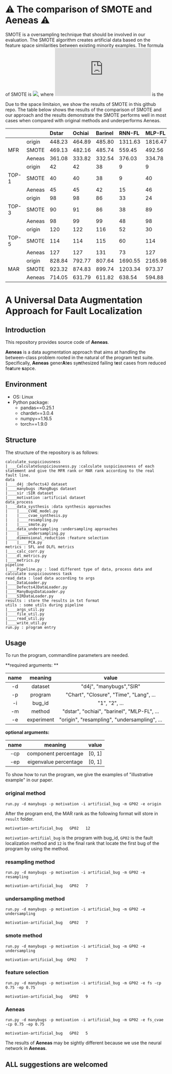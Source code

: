 <script type="text/javascript" src="http://cdn.mathjax.org/mathjax/latest/MathJax.js?config=default"></script>

# :warning: The comparison of SMOTE and Aeneas :warning:

SMOTE is a oversampling technique that should be involved in our evaluation. The SMOTE algorithm creates artificial data based on the feature space similarities between existing minority examples.
The formula of SMOTE is 
![](https://latex.codecogs.com/gif.latex?x_{new}=x_i+(x_i-x_j)*\delta), 
where ![](https://latex.codecogs.com/gif.latex?x_i) is the 

Due to the space limitaion, we show the results of SMOTE in this github repo.
The table below shows the results of the comparison of SMOTE and our approach and the results demonstrate the SMOTE performs well in most cases when compared with original methods and underperforms Aeneas. 

| | |Dstar|Ochiai|Barinel|RNN-FL|MLP-FL|CNN-FL|
|:----|:----|:----|:----|:----|:----|:----|:----|
| |origin|448.23|464.89|485.80|1311.63|1816.47|773.57|
|MFR |SMOTE|469.13|482.16|485.74|559.45|492.56|518.63|
| |Aeneas|361.08|333.82|332.54|376.03|334.78|417.56|
||origin|42|42|38|9|9|31|
|TOP-1 |SMOTE|40|40|38|9|40|40|
| |Aeneas|45|45|42|15|46|45|
||origin|98|98|86|33|24|71|
|TOP-3 |SMOTE|90|91|86|38|89|90|
| |Aeneas|98|99|99|48|98|98|
||origin|120|122|116|52|30|81|
|TOP-5 |SMOTE|114|114|115|60|114|114|
| |Aeneas|127|127|131|73|127|128|
||origin|828.84|792.77|807.64|1690.55|2165.98|1167.79|
|MAR |SMOTE|923.32|874.83|899.74|1203.34|973.37|881.86|
| |Aeneas|714.05|631.79|611.82|638.54|594.88|767.40|

# A Universal Data Augmentation Approach for Fault Localization

## Introduction

This repository provides source code of **Aeneas**.

**Aeneas** is a data augmentation approach that aims at handling the between-class problem rooted in the natural of the program test suite. Specifically, **Aeneas** gener**A**t**e**s sy**n**thesized failing t**e**st cases from reduced fe**a**ture **s**apce.

## Environment

- OS: Linux
- Python package:
  - pandas==0.25.1
  - chardet==3.0.4
  - numpy==1.16.5
  - torch==1.9.0

## Structure

The structure of the repository is as follows:

```
calculate_suspiciousness
|____CalculateSuspiciousness.py	:calculate suspiciousness of each statement and give the MFR rank or MAR rank according to the real fault line.
data
|____d4j :Defects4J dataset	
|____manybugs :MangBugs dataset	
|____sir :SIR dataset		
|____motivation :artificial dataset	
data_process
|____data_systhesis :data synthesis approaches
|    |____CVAE_model.py
|    |____cvae_synthesis.py
|    |____resampling.py
|    |____smote.py
|____data_undersampling :undersampling approaches
|	 |____undersampling.py
|____dimensional_reduction :feature selection
|	 |____PCA.py		
metrics : SFL and DLFL metrics
|____calc_corr.py
|____dl_metrics.py
|____metrics.py
pipeline
|____Pipeline.py : load different type of data, process data and calculate suspiciousness task
read_data : load data according to args
|____DataLoader.py
|____Defects4JDataLoader.py
|____ManyBugsDataLoader.py
|____SIRDataLoader.py
results : store the results in txt format
utils : some utils during pipeline
|____args_util.py
|____file_util.py
|____read_util.py
|____write_util.py
run.py : program entry
```

## Usage

To run the program, commandline parameters are needed.

**required arguments: **

| name |  meaning   |                    value                     |
| :--: | :--------: | :------------------------------------------: |
|  -d  |  dataset   |           "d4j", "manybugs","SIR"            |
|  -p  |  program   |   "Chart", "Closure", "Time", "Lang", ...    |
|  -i  |   bug_id   |                "1", "2", ...                 |
|  -m  |   method   | "dstar", "ochiai", "barinel", "MLP-FL", ...  |
|  -e  | experiment | "origin", "resampling", "undersampling", ... |

**optional arguments:**

| name |        meaning        | value  |
| :--: | :-------------------: | :----: |
| -cp  | component percentage  | [0, 1] |
| -ep  | eigenvalue percentage | [0, 1] |

To show how to run the program, we give the examples of "illustrative example" in our paper.

### original method

```
run.py -d manybugs -p motivation -i artificial_bug -m GP02 -e origin
```

After the program end, the MAR rank as the following format will store in `result` folder.

`motivation-artificial_bug   GP02   12 `

`motivation-artifiial_bug` is the program with bug_id, `GP02` is the fault localization method and `12` is the final rank that  locate the first bug of the program by using the method. 

### resampling method

```
run.py -d manybugs -p motivation -i artificial_bug -m GP02 -e resampling
```

`motivation-artificial_bug   GP02   7`

### undersampling method

```
run.py -d manybugs -p motivation -i artificial_bug -m GP02 -e undersampling
```

`motivation-artificial_bug   GP02   7  `

### smote method

```
run.py -d manybugs -p motivation -i artificial_bug -m GP02 -e undersampling
```

`motivation-artificial_bug	GP02	7  `

### feature selection

```
run.py -d manybugs -p motivation -i artificial_bug -m GP02 -e fs -cp 0.75 -ep 0.75
```

`motivation-artificial_bug   GP02   9  `

### Aeneas

```
run.py -d manybugs -p motivation -i artificial_bug -m GP02 -e fs_cvae -cp 0.75 -ep 0.75
```

`motivation-artificial_bug   GP02   5  `

The results of **Aeneas** may be sightly different because we use the neural network in **Aeneas**.

## **ALL** suggestions are welcomed
